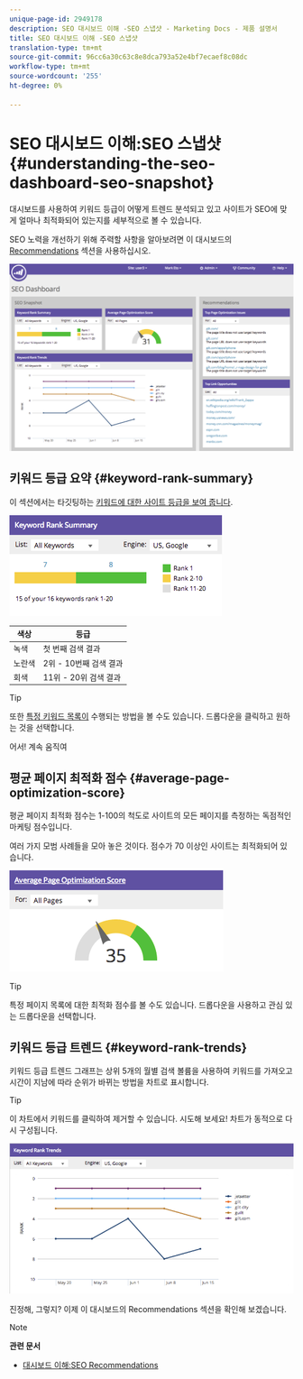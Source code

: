 ```yaml
---
unique-page-id: 2949178
description: SEO 대시보드 이해 -SEO 스냅샷 - Marketing Docs - 제품 설명서
title: SEO 대시보드 이해 -SEO 스냅샷
translation-type: tm+mt
source-git-commit: 96cc6a30c63c8e8dca793a52e4bf7ecaef8c08dc
workflow-type: tm+mt
source-wordcount: '255'
ht-degree: 0%

---
```



# SEO 대시보드 이해:SEO 스냅샷 {#understanding-the-seo-dashboard-seo-snapshot}

대시보드를 사용하여 키워드 등급이 어떻게 트렌드 분석되고 있고 사이트가 SEO에 맞게 얼마나 최적화되어 있는지를 세부적으로 볼 수 있습니다.

SEO 노력을 개선하기 위해 주력할 사항을 알아보려면 이 대시보드의 [Recommendations](understanding-the-seo-dashboard-seo-recommendations.md) 섹션을 사용하십시오.

![](assets/image2014-9-17-21-3a32-3a22.png)

## 키워드 등급 요약 {#keyword-rank-summary}

이 섹션에서는 타깃팅하는 [키워드에 대한 사이트 등급을 보여 줍니다](../../../../product-docs/additional-apps/seo/keywords/seo-add-keywords.md).

![](assets/image2014-9-17-21-3a34-3a5.png)

| 색상 | 등급 |
|---|---|
| 녹색 | 첫 번째 검색 결과 |
| 노란색 | 2위 - 10번째 검색 결과 |
| 회색 | 11위 - 20위 검색 결과 |

>[!TIP]
>
>또한 [특정 키워드 목록이](../../../../product-docs/additional-apps/seo/keywords/seo-add-remove-keywords-from-a-list.md) 수행되는 방법을 볼 수도 있습니다. 드롭다운을 클릭하고 원하는 것을 선택합니다.

어서! 계속 움직여

## 평균 페이지 최적화 점수 {#average-page-optimization-score}

평균 페이지 최적화 점수는 1-100의 척도로 사이트의 모든 페이지를 측정하는 독점적인 마케팅 점수입니다.

여러 가지 모범 사례들을 모아 놓은 것이다. 점수가 70 이상인 사이트는 최적화되어 있습니다.

![](assets/image2014-9-17-21-3a35-3a55.png)

>[!TIP]
>
>특정 페이지 목록에 대한 최적화 점수를 볼 수도 있습니다. 드롭다운을 사용하고 관심 있는 드롭다운을 선택합니다.

## 키워드 등급 트렌드 {#keyword-rank-trends}

키워드 등급 트렌드 그래프는 상위 5개의 월별 검색 볼륨을 사용하여 키워드를 가져오고 시간이 지남에 따라 순위가 바뀌는 방법을 차트로 표시합니다.

>[!TIP]
>
>이 차트에서 키워드를 클릭하여 제거할 수 있습니다. 시도해 보세요! 차트가 동적으로 다시 구성됩니다.

![](assets/image2014-9-17-21-3a37-3a1.png)

진정해, 그렇지? 이제 이 대시보드의 Recommendations 섹션을 확인해 보겠습니다.

>[!NOTE]
>
>**관련 문서**
>
>* [대시보드 이해:SEO Recommendations](understanding-the-seo-dashboard-seo-recommendations.md)

>



